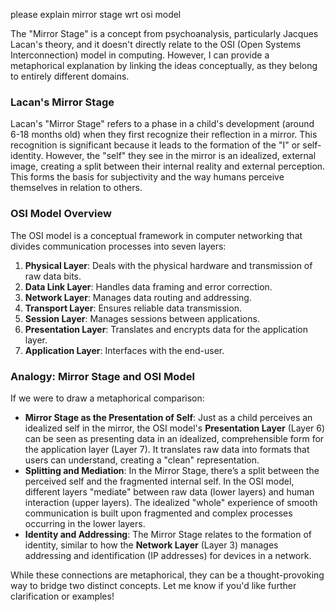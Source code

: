 please explain mirror stage wrt osi model

The "Mirror Stage" is a concept from psychoanalysis, particularly Jacques Lacan's theory, and it doesn't directly relate to the OSI (Open Systems Interconnection) model in computing. However, I can provide a metaphorical explanation by linking the ideas conceptually, as they belong to entirely different domains.

### Lacan's Mirror Stage
Lacan's "Mirror Stage" refers to a phase in a child's development (around 6-18 months old) when they first recognize their reflection in a mirror. This recognition is significant because it leads to the formation of the "I" or self-identity. However, the "self" they see in the mirror is an idealized, external image, creating a split between their internal reality and external perception. This forms the basis for subjectivity and the way humans perceive themselves in relation to others.

### OSI Model Overview
The OSI model is a conceptual framework in computer networking that divides communication processes into seven layers:
1. **Physical Layer**: Deals with the physical hardware and transmission of raw data bits.
2. **Data Link Layer**: Handles data framing and error correction.
3. **Network Layer**: Manages data routing and addressing.
4. **Transport Layer**: Ensures reliable data transmission.
5. **Session Layer**: Manages sessions between applications.
6. **Presentation Layer**: Translates and encrypts data for the application layer.
7. **Application Layer**: Interfaces with the end-user.

### Analogy: Mirror Stage and OSI Model
If we were to draw a metaphorical comparison:
- **Mirror Stage as the Presentation of Self**: Just as a child perceives an idealized self in the mirror, the OSI model's **Presentation Layer** (Layer 6) can be seen as presenting data in an idealized, comprehensible form for the application layer (Layer 7). It translates raw data into formats that users can understand, creating a "clean" representation.
- **Splitting and Mediation**: In the Mirror Stage, there’s a split between the perceived self and the fragmented internal self. In the OSI model, different layers "mediate" between raw data (lower layers) and human interaction (upper layers). The idealized "whole" experience of smooth communication is built upon fragmented and complex processes occurring in the lower layers.
- **Identity and Addressing**: The Mirror Stage relates to the formation of identity, similar to how the **Network Layer** (Layer 3) manages addressing and identification (IP addresses) for devices in a network.

While these connections are metaphorical, they can be a thought-provoking way to bridge two distinct concepts. Let me know if you'd like further clarification or examples!
